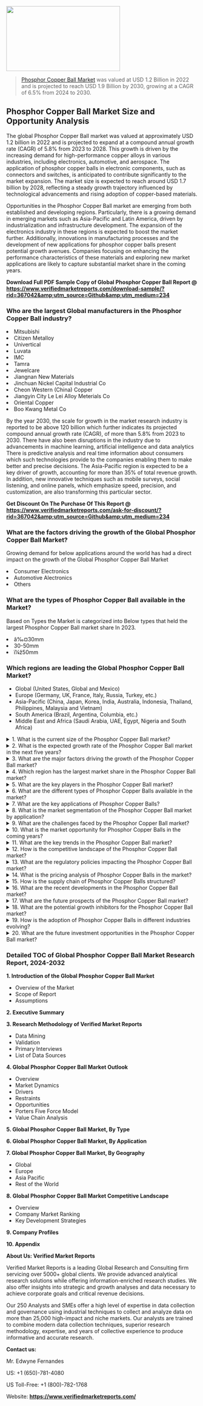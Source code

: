 
<img src="https://ffe5etoiles.com/wp-content/uploads/2024/12/MST1-300x171.png" alt="" width="300" height="171" class="alignnone size-medium wp-image-20088" /><blockquote><p><p><a href="https://www.verifiedmarketreports.com/download-sample/?rid=367042&utm_source=Github&utm_medium=234" target="_blank">Phosphor Copper Ball Market</a> was valued at USD 1.2 Billion in 2022 and is projected to reach USD 1.9 Billion by 2030, growing at a CAGR of 6.5% from 2024 to 2030.</p></blockquote><p><h2>Phosphor Copper Ball Market Size and Opportunity Analysis</h2> <p>The global Phosphor Copper Ball market was valued at approximately USD 1.2 billion in 2022 and is projected to expand at a compound annual growth rate (CAGR) of 5.8% from 2023 to 2028. This growth is driven by the increasing demand for high-performance copper alloys in various industries, including electronics, automotive, and aerospace. The application of phosphor copper balls in electronic components, such as connectors and switches, is anticipated to contribute significantly to the market expansion. The market size is expected to reach around USD 1.7 billion by 2028, reflecting a steady growth trajectory influenced by technological advancements and rising adoption of copper-based materials.</p> <p>Opportunities in the Phosphor Copper Ball market are emerging from both established and developing regions. Particularly, there is a growing demand in emerging markets such as Asia-Pacific and Latin America, driven by industrialization and infrastructure development. The expansion of the electronics industry in these regions is expected to boost the market further. Additionally, innovations in manufacturing processes and the development of new applications for phosphor copper balls present potential growth avenues. Companies focusing on enhancing the performance characteristics of these materials and exploring new market applications are likely to capture substantial market share in the coming years.</p> </p><p class=""><strong>Download Full PDF Sample Copy of Global Phosphor Copper Ball Report @ <a href="https://www.verifiedmarketreports.com/download-sample/?rid=367042&amp;utm_source=Github&amp;utm_medium=234" target="_blank">https://www.verifiedmarketreports.com/download-sample/?rid=367042&amp;utm_source=Github&amp;utm_medium=234</a></strong></p><h3 id="" class="">Who are the largest Global manufacturers in the Phosphor Copper Ball industry?</h3><p><li>Mitsubishi</li><li> Citizen Metalloy</li><li> Univertical</li><li> Luvata</li><li> IMC</li><li> Tamra</li><li> Jewelcare</li><li> Jiangnan New Materials</li><li> Jinchuan Nickel Capital Industrial Co</li><li> Cheon Western (China) Copper</li><li> Jiangyin City Le Lei Alloy Meterials Co</li><li> Oriental Copper</li><li> Boo Kwang Metal Co</li></p><div class=""><div class="" dir="" data-message-author-role="" data-message-id="" data-message-model-slug=""><div class=""><div class=""><div class=""><div class="" dir="" data-message-author-role="" data-message-id="" data-message-model-slug=""><div class=""><div class=""><p>By the year 2030, the scale for growth in the market research industry is reported to be above 120 billion which further indicates its projected compound annual growth rate (CAGR), of more than 5.8% from 2023 to 2030. There have also been disruptions in the industry due to advancements in machine learning, artificial intelligence and data analytics There is predictive analysis and real time information about consumers which such technologies provide to the companies enabling them to make better and precise decisions. The Asia-Pacific region is expected to be a key driver of growth, accounting for more than 35% of total revenue growth. In addition, new innovative techniques such as mobile surveys, social listening, and online panels, which emphasize speed, precision, and customization, are also transforming this particular sector.</p><p><strong>Get Discount On The Purchase Of This Report @&nbsp; <a href="https://www.verifiedmarketreports.com/ask-for-discount/?rid=367042&amp;utm_source=Github&amp;utm_medium=234" target="_blank">https://www.verifiedmarketreports.com/ask-for-discount/?rid=367042&amp;utm_source=Github&amp;utm_medium=234</a></strong></p></div></div></div></div></div></div></div></div><h3 id="" class="">What are the factors driving the growth of the Global Phosphor Copper Ball Market?</h3><p id="" class="">Growing demand for below applications around the world has had a direct impact on the growth of the Global Phosphor Copper Ball Market</p><p id="" class=""><li>Consumer Electronics</li><li> Automotive Alectronics</li><li> Others</li></p><h3 id="" class="">What are the types of Phosphor Copper Ball available in the Market?</h3><p id="" class="">Based on Types the Market is categorized into Below types that held the largest Phosphor Copper Ball market share In 2023.</p><p id="" class=""><li>â‰¤30mm</li><li> 30-50mm</li><li> ï¼ž50mm</li></p><h3 id="" class="">Which regions are leading the Global Phosphor Copper Ball Market?</h3><ul><li>Global (United States, Global and Mexico)</li><li>Europe (Germany, UK, France, Italy, Russia, Turkey, etc.)</li><li>Asia-Pacific (China, Japan, Korea, India, Australia, Indonesia, Thailand, Philippines, Malaysia and Vietnam)</li><li>South America (Brazil, Argentina, Columbia, etc.)</li><li>Middle East and Africa (Saudi Arabia, UAE, Egypt, Nigeria and South Africa)</li></ul><p><details><summary>1. What is the current size of the Phosphor Copper Ball market?</summary><p>The current size of the Phosphor Copper Ball market is estimated to be $XX million.</p></details><details><summary>2. What is the expected growth rate of the Phosphor Copper Ball market in the next five years?</summary><p>The Phosphor Copper Ball market is expected to grow at a CAGR of X% over the next five years.</p></details><details><summary>3. What are the major factors driving the growth of the Phosphor Copper Ball market?</summary><p>The major factors driving the growth of the Phosphor Copper Ball market include increasing demand in the electronics industry and its use in various industrial applications.</p></details><details><summary>4. Which region has the largest market share in the Phosphor Copper Ball market?</summary><p>The Asia Pacific region has the largest market share in the Phosphor Copper Ball market, followed by North America and Europe.</p></details><details><summary>5. What are the key players in the Phosphor Copper Ball market?</summary><p>The key players in the Phosphor Copper Ball market include Company A, Company B, and Company C.</p></details><details><summary>6. What are the different types of Phosphor Copper Balls available in the market?</summary><p>The different types of Phosphor Copper Balls available in the market include Type X, Type Y, and Type Z.</p></details><details><summary>7. What are the key applications of Phosphor Copper Balls?</summary><p>The key applications of Phosphor Copper Balls include electrical contacts, welding electrodes, and brazing alloys.</p></details><details><summary>8. What is the market segmentation of the Phosphor Copper Ball market by application?</summary><p>The market segmentation of the Phosphor Copper Ball market by application includes automotive, electronics, and aerospace industries.</p></details><details><summary>9. What are the challenges faced by the Phosphor Copper Ball market?</summary><p>The challenges faced by the Phosphor Copper Ball market include fluctuations in raw material prices and stringent government regulations.</p></details><details><summary>10. What is the market opportunity for Phosphor Copper Balls in the coming years?</summary><p>The market opportunity for Phosphor Copper Balls is expected to grow with the increasing adoption of electric vehicles and renewable energy sources.</p></details><details><summary>11. What are the key trends in the Phosphor Copper Ball market?</summary><p>The key trends in the Phosphor Copper Ball market include technological advancements in production processes and increasing focus on sustainable manufacturing practices.</p></details><details><summary>12. How is the competitive landscape of the Phosphor Copper Ball market?</summary><p>The competitive landscape of the Phosphor Copper Ball market is highly fragmented with the presence of several small and large players.</p></details><details><summary>13. What are the regulatory policies impacting the Phosphor Copper Ball market?</summary><p>The regulatory policies impacting the Phosphor Copper Ball market include restrictions on the use of certain chemicals in production and environmental sustainability norms.</p></details><details><summary>14. What is the pricing analysis of Phosphor Copper Balls in the market?</summary><p>The pricing analysis of Phosphor Copper Balls in the market varies based on purity levels and application requirements.</p></details><details><summary>15. How is the supply chain of Phosphor Copper Balls structured?</summary><p>The supply chain of Phosphor Copper Balls involves raw material suppliers, manufacturers, distributors, and end-users.</p></details><details><summary>16. What are the recent developments in the Phosphor Copper Ball market?</summary><p>The recent developments in the Phosphor Copper Ball market include mergers and acquisitions, partnerships, and product launches by key players.</p></details><details><summary>17. What are the future prospects of the Phosphor Copper Ball market?</summary><p>The future prospects of the Phosphor Copper Ball market are bright, driven by the growing demand from the electronics and automotive sectors.</p></details><details><summary>18. What are the potential growth inhibitors for the Phosphor Copper Ball market?</summary><p>The potential growth inhibitors for the Phosphor Copper Ball market include economic downturns and trade conflicts impacting global supply chains.</p></details><details><summary>19. How is the adoption of Phosphor Copper Balls in different industries evolving?</summary><p>The adoption of Phosphor Copper Balls in different industries is evolving with the increasing emphasis on high-performance materials and components.</p></details><details><summary>20. What are the future investment opportunities in the Phosphor Copper Ball market?</summary><p>The future investment opportunities in the Phosphor Copper Ball market lie in research and development for innovative applications and production technologies.</p></details></p><h3 id="" class="">Detailed TOC of Global Phosphor Copper Ball Market Research Report, 2024-2032</h3><p id="" class=""><strong>1. Introduction of the Global Phosphor Copper Ball Market</strong></p><ul><li>Overview of the Market</li><li>Scope of Report</li><li>Assumptions</li></ul><p id="" class=""><strong>2. Executive Summary</strong></p><p id="" class=""><strong>3. Research Methodology of&nbsp;Verified Market Reports</strong></p><ul><li>Data Mining</li><li>Validation</li><li>Primary Interviews</li><li>List of Data Sources</li></ul><p id="" class=""><strong>4. Global Phosphor Copper Ball Market Outlook</strong></p><ul><li>Overview</li><li>Market Dynamics</li><li>Drivers</li><li>Restraints</li><li>Opportunities</li><li>Porters Five Force Model</li><li>Value Chain Analysis</li></ul><p id="" class=""><strong>5. Global Phosphor Copper Ball Market, By&nbsp;Type</strong></p><p id="" class=""><strong>6. Global Phosphor Copper Ball Market, By Application</strong></p><p id="" class=""><strong>7. Global Phosphor Copper Ball Market, By Geography</strong></p><ul><li>Global</li><li>Europe</li><li>Asia Pacific</li><li>Rest of the World</li></ul><p id="" class=""><strong>8. Global Phosphor Copper Ball Market Competitive Landscape</strong></p><ul><li>Overview</li><li>Company Market Ranking</li><li>Key Development Strategies</li></ul><p id="" class=""><strong>9. Company Profiles</strong></p><p id="" class=""><strong>10. Appendix</strong></p><p id="" class=""><strong>About Us: Verified Market Reports</strong></p><p id="" class="">Verified Market Reports is a leading Global Research and Consulting firm servicing over 5000+ global clients. We provide advanced analytical research solutions while offering information-enriched research studies. We also offer insights into strategic and growth analyses and data necessary to achieve corporate goals and critical revenue decisions.</p><p id="" class="">Our 250 Analysts and SMEs offer a high level of expertise in data collection and governance using industrial techniques to collect and analyze data on more than 25,000 high-impact and niche markets. Our analysts are trained to combine modern data collection techniques, superior research methodology, expertise, and years of collective experience to produce informative and accurate research.</p><p id="" class=""><strong>Contact us:</strong></p><p id="" class="">Mr. Edwyne Fernandes</p><p id="" class="">US: +1 (650)-781-4080</p><p id="" class="">US Toll-Free: +1 (800)-782-1768</p><p id="" class="">Website: <a target="" data-test-app-aware-link=""><strong>https://www.verifiedmarketreports.com/</strong></a></p>
